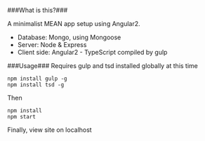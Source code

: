 ###What is this?###

A minimalist MEAN app setup using Angular2.
* Database: Mongo, using Mongoose
* Server: Node & Express
* Client side: Angular2 - TypeScript compiled by gulp

###Usage###
Requires gulp and tsd installed globally at this time
```
npm install gulp -g
npm install tsd -g
```
Then
```
npm install
npm start
```
Finally, view site on localhost